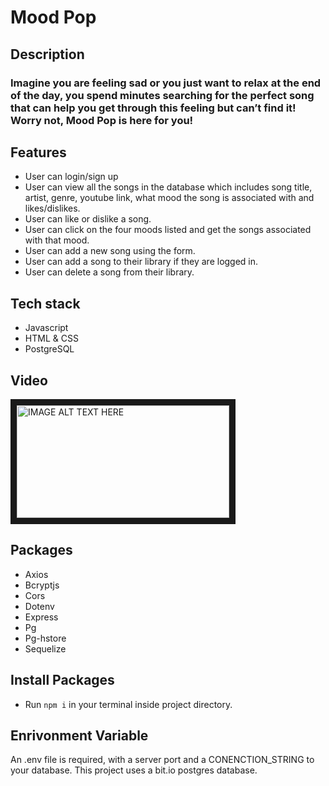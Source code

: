 # Mood Pop

## Description
### Imagine you are feeling sad or you just want to relax at the end of the day, you spend minutes searching for the perfect song that can help you get through this feeling but can’t find it! Worry not, Mood Pop is here for you! 

## Features
* User can login/sign up
* User can view all the songs in the database which includes song title, artist, genre, youtube link, what mood the song is associated with and likes/dislikes.
* User can like or dislike a song.
* User can click on the four moods listed and get the songs associated with that mood. 
* User can add a new song using the form. 
* User can add a song to their library if they are logged in. 
* User can delete a song from their library. 

## Tech stack
* Javascript
* HTML & CSS
* PostgreSQL

## Video
<a href="https://youtu.be/WL3pXtjKnzA
" target="_blank"><img src="https://i9.ytimg.com/vi_webp/WL3pXtjKnzA/mqdefault.webp?v=6470cb62&sqp=CIS2w6MG&rs=AOn4CLBa5Blug9eNR-eEBe2bRWhidC0Nmg" 
alt="IMAGE ALT TEXT HERE" width="340" height="180" border="10" /></a>

## Packages
* Axios
* Bcryptjs
* Cors
* Dotenv
* Express
* Pg
* Pg-hstore
* Sequelize

## Install Packages
* Run ```npm i``` in your terminal inside project directory.

## Enrivonment Variable
An .env file is required, with a server port and a CONENCTION_STRING to your database. This project uses a bit.io postgres database.